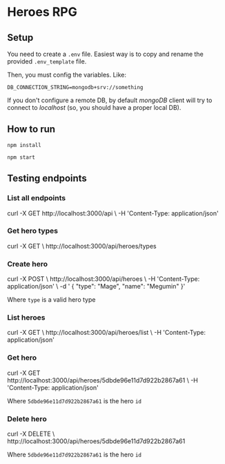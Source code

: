 # Heroes RPG

## Setup

You need to create a `.env` file. Easiest way is to copy and rename the provided `.env_template` file.

Then, you must config the variables. Like:

`DB_CONNECTION_STRING=mongodb+srv://something`

If you don't configure a remote DB, by default *mongoDB* client will try to connect to _localhost_ (so, you should have a proper local DB).

## How to run

`npm install`

`npm start`

## Testing endpoints

### List all endpoints
curl -X GET http://localhost:3000/api \\
  -H 'Content-Type: application/json'


### Get hero types
curl -X GET \\
  http://localhost:3000/api/heroes/types
  
### Create hero
curl -X POST \\
  http://localhost:3000/api/heroes \\
  -H 'Content-Type: application/json' \\
  -d ' {
        "type": "Mage",
        "name": "Megumin"
  }'

Where `type` is a valid hero type

### List heroes
curl -X GET \\
  http://localhost:3000/api/heroes/list \\
  -H 'Content-Type: application/json'

### Get hero
curl -X GET \
  http://localhost:3000/api/heroes/5dbde96e11d7d922b2867a61 \\
  -H 'Content-Type: application/json'
  
Where `5dbde96e11d7d922b2867a61` is the hero `id`
  
### Delete hero
curl -X DELETE \\
  http://localhost:3000/api/heroes/5dbde96e11d7d922b2867a61 

Where `5dbde96e11d7d922b2867a61` is the hero `id`


